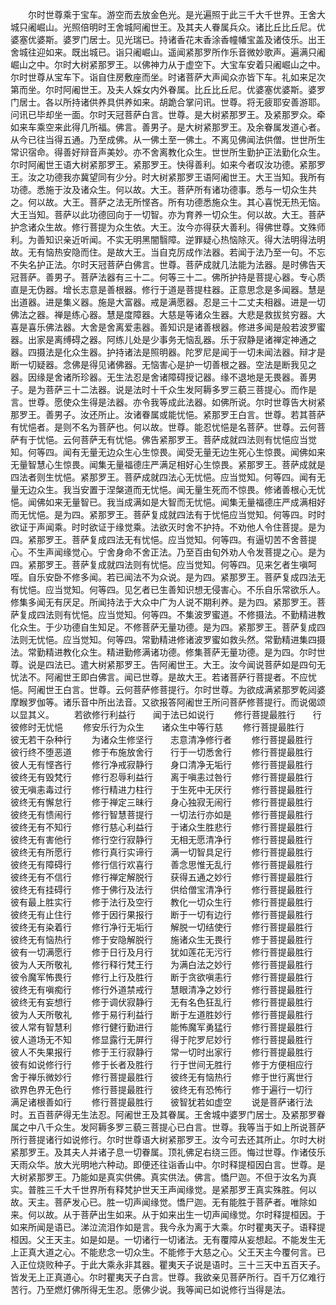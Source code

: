 <!-- { "loadSidebar": true } -->
　　尔时世尊乘于宝车。游空而去放金色光。是光遍照于此三千大千世界。王舍大城只阇崛山。光照倍明时王舍城阿阇世王。及其夫人眷属兵众。诸比丘比丘尼。优婆塞优婆斯。婆罗门居士。见光瑞已。持诸香花末香涂香幢幡宝盖及诸伎乐。出王舍城往迎如来。既出城已。诣只阇崛山。遥闻紧那罗所作乐音微妙歌声。遍满只阇崛山之中。尔时大树紧那罗王。以佛神力从于虚空下。大宝车安着只阇崛山之中。尔时世尊从宝车下。诣自住房敷座而坐。时诸菩萨大声闻众亦皆下车。礼如来足次第而坐。尔时阿阇世王。及夫人婇女内外眷属。比丘比丘尼。优婆塞优婆斯。婆罗门居士。各以所持诸供养具供养如来。胡跪合掌问讯。世尊。将无疲耶安善游耶。问讯已毕却坐一面。尔时天冠菩萨白言。世尊。是大树紧那罗王。及紧那罗众。牵如来车乘空来此得几所福。佛言。善男子。是大树紧那罗王。及余眷属发道心者。从今已往当得五通。乃至成佛。从一佛土至一佛土。不离见佛闻法供僧。世世所生常识宿命。得善好辩音声美妙。亦不舍离教化众生。世世所生勤护正法勤化众生。尔时阿阇世王语大树紧那罗王。紧那罗王。快得善利。如来今者叹汝功德。紧那罗王。汝之功德我亦冀望同有少分。时大树紧那罗王语阿阇世王。大王当知。我所有功德。悉施于汝及诸众生。何以故。大王。菩萨所有诸功德事。悉与一切众生共之。何以故。大王。菩萨之法无所悭吝。所有功德悉施众生。其心喜悦无热无恼。大王当知。菩萨以此功德回向于一切智。亦为育养一切众生。何以故。大王。菩萨护念诸众生故。修行菩提为众生依。大王。汝今亦得获大善利。得佛世尊。文殊师利。为善知识亲近听闻。不实无明黑闇翳障。逆罪疑心热恼除灭。得大法明得法明故。无有恼热安隐而住。是故大王。当自克厉成作法器。若闻于法乃至一句。不忘不失名护正法。尔时天冠菩萨白佛言。世尊。菩萨成就几法能为法器。是时佛告天冠菩萨。善男子。菩萨法器有三十二。何等三十二。佛所护持是菩提心器。专心质直是无伪器。增长志意是善根器。修行于道是菩提柱器。正意思念是多闻器。慧是出道器。进是集义器。施是大富器。戒是满愿器。忍是三十二丈夫相器。进是一切佛法之器。禅是练心器。慧是度障器。大慈是等诸众生器。大悲是救拔贫穷器。大喜是喜乐佛法器。大舍是舍离爱恚器。善知识是诸善根器。修进多闻是般若波罗蜜器。出家是离缚碍之器。阿练儿处是少事务无恼乱器。乐于寂静是诸禅定神通之器。四摄法是化众生器。护持诸法是照明器。陀罗尼是闻于一切未闻法器。辩才是断一切疑器。念佛是得见诸佛器。无恼害心是护一切善根之器。空法是断我见之器。因缘是舍诸所珍器。无生法忍是舍诸障碍授记器。缘不退地是无畏器。善男子。是为菩萨三十二法器。说是法时十千众生发阿耨多罗三藐三菩提心。而作是言。世尊。愿使众生得是法器。亦令我等成此法器。如佛所说。尔时世尊告大树紧那罗王。善男子。汝还所止。汝诸眷属或能忧悒。紧那罗王白言。世尊。若其菩萨有忧悒者。是则不名为菩萨也。何以故。世尊。能忍忧悒是名菩萨。世尊。云何菩萨有于忧悒。云何菩萨无有忧悒。佛告紧那罗王。菩萨成就四法则有忧悒应当觉知。何等四。闻有无量无边众生心生惊畏。闻受无量无边生死心生惊畏。闻佛如来无量智慧心生惊畏。闻集无量福德庄严满足相好心生惊畏。紧那罗王。菩萨成就是四法者则生忧悒。紧那罗王。菩萨成就四法心无忧悒。应当觉知。何等四。闻有无量无边众生。我当安置于涅槃道而无忧悒。闻无量生死而不惊畏。修诸善根心无忧悒。闻佛如来无量智已。我当成满如是大智而无忧悒。闻集无量福德庄严成满相好而无忧悒。是为四。紧那罗王。菩萨复成就四法有于忧悒应当觉知。何等四。时时欲证于声闻乘。时时欲证于缘觉乘。法欲灭时舍不护持。不劝他人令住菩提。是为四。紧那罗王。菩萨复成四法无有忧悒。应当觉知。何等四。有逼切苦不舍菩提心。不生声闻缘觉心。宁舍身命不舍正法。乃至百由旬外劝人令发菩提之心。是为四。紧那罗王。菩萨复成就四法则有忧悒。应当觉知。何等四。见来乞者生嗔呵咥。自乐安卧不修多闻。若已闻法不为众说。是为四。紧那罗王。菩萨复成四法无有忧悒。应当觉知。何等四。见乞者已生善知识想无侵害心。不乐自乐常欲乐人。修集多闻无有厌足。所闻持法于大众中广为人说不期利养。是为四。紧那罗王。菩萨复成四法则有忧悒。应当觉知。何等四。不集波罗蜜道。不修摄法。不勤精进教化众生。于少功德自生知足。不修菩萨无量功德。是为四。紧那罗王。菩萨复成四法则无忧悒。应当觉知。何等四。常勤精进修诸波罗蜜如救头然。常勤精进集四摄法。常勤精进教化众生。精进勤修满诸功德。修集菩萨无量功德。是为四。尔时世尊。说是四法已。遣大树紧那罗王。告阿阇世王。大王。汝今闻说菩萨如是四句无忧法不。阿阇世王即白佛言。闻已世尊。是故大王。若诸菩萨行菩提者。不应忧悒。阿阇世王白言。世尊。云何菩萨修菩提行。尔时世尊。为欲成满紧那罗乾闼婆摩睺罗伽等。诸乐音中所出法音。又欲报答阿阇世王所问菩萨修菩提行。而说偈颂以显其义。
　　若欲修行利益行　　闻于法已如说行
　　修行菩提最胜行　　行彼修时无忧悒
　　修安乐行为众生　　诸众生中等行慈
　　修行菩提最胜行　　彼无若干杂种行
　　为诸众生修坚行　　志意清净修行者
　　修行菩提最胜行　　彼行终不堕恶道
　　修于布施放舍行　　行于一切悉舍行
　　修行菩提最胜行　　彼人无有悭吝行
　　修行净戒寂静行　　身口清净无垢行
　　修行菩提最胜行　　彼终无有毁梵行
　　修行忍辱利益行　　离于嗔恚过咎行
　　修行菩提最胜行　　彼无嗔恚毒过行
　　修行精进力柱行　　于生死中无厌行
　　修行菩提最胜行　　彼终无有懈怠行
　　修于禅定三昧行　　身心独寂无闹行
　　修行菩提最胜行　　彼终无有愦闹行
　　修行智慧菩提行　　一切法行亦如是
　　修行菩提最胜行　　彼终无有不知行
　　修行慈心利益行　　于诸众生胜悲行
　　修行菩提最胜行　　彼终无有害他行
　　修行空行寂静行　　无相无愿清净行
　　修行菩提最胜行　　彼终无有所愿行
　　修行真行实谛行　　满一切智具足行
　　修行菩提最胜行　　彼终无有障碍行
　　修行信行欢喜行　　善念思惟无乱行
　　修行菩提最胜行　　彼终无有不信行
　　修行禅定解脱行　　获得五通之妙行
　　修行菩提最胜行　　彼终无有挂碍行
　　修于佛行及法行　　供给僧宝清净行
　　修行菩提最胜行　　彼有最上胜实行
　　修于法行及空行　　教化一切众生行
　　修行菩提最胜行　　彼终无有止住行
　　修于因行果报行　　断于一切有边行
　　修行菩提最胜行　　彼终无有染着行
　　修行净行无垢行　　解脱一切结使行
　　修行菩提最胜行　　彼终无有恼热行
　　修于安隐解脱行　　施诸众生无畏行
　　修于菩提最胜行　　彼有一切满愿行
　　修于日行及月行　　犹如莲花无污行
　　修行菩提最胜行　　彼为人天所敬礼
　　修行释行梵王行　　为满白法之妙行
　　修行菩提最胜行　　彼令魔军怖畏行
　　修行上行及胜行　　断于贪欲嗔恚行
　　修行菩提最胜行　　彼终无有嗔痴行
　　修行外道禁戒行　　慧眼清净之妙行
　　修行菩提最胜行　　彼终无有妄想行
　　修于调伏寂静行　　无有名色狂乱行
　　修行菩提最胜行　　彼为人天所敬礼
　　修于易行利益行　　断于左道胜妙行
　　修行菩提最胜行　　彼人常有智慧利
　　修行健行勤进行　　能怖魔军勇猛行
　　修行菩提最胜行　　彼人道场无不知
　　修显露行无屏行　　得于陀罗尼妙行
　　修行菩提最胜行　　彼人不失果报行
　　修于王行寂静行　　常一切时出家行
　　修行菩提最胜行　　彼有如说修行行
　　修于长者及胜行　　行于世间无胜行
　　修于方便相应行　　舍于禅乐微妙行
　　修行菩提最胜行　　彼终无有恼热行
　　修于世行离世行　　欲界色界无色行
　　修行菩提最胜行　　彼终无有恐怖行
　　修于遍行一切行　　满足诸根善如行
　　修行菩提最胜行　　彼智犹若如虚空
　　说是菩萨诸行法时。五百菩萨得无生法忍。阿阇世王及其眷属。王舍城中婆罗门居士。及紧那罗眷属之中八千众生。发阿耨多罗三藐三菩提心已白言。世尊。我等当于如上所说菩萨所行菩提诸行如说修行。尔时世尊语大树紧那罗王。汝今可去还其所止。尔时大树紧那罗王。及其夫人并诸子息一切眷属。顶礼佛足右绕三匝。悔过世尊。作诸伎乐天雨众华。放大光明地六种动。即便还往诣香山中。尔时释提桓因白言。世尊。是大树紧那罗王。乃能如是真实供佛。真实供法。佛言。憍尸迦。不但于汝名为真实。普胜三千大千世界所有释梵护世天王声闻缘觉。是紧那罗王真实殊胜。何以故。天主。菩萨发心已。胜一切声闻缘觉。憍尸迦。无有能胜于菩萨者。唯除如来。何以故。从于菩萨出生如来。从于如来出生一切声闻缘觉。尔时释提桓因。于如来所闻是语已。涕泣流泪作如是言。我今永为离于大乘。尔时瞿夷天子。语释提桓因。父王天主。如是如是。一切诸行一切诸法。无有覆障从妄想起。不能发生无上正真大道之心。不能悲念一切众生。不能修于大慈之心。父王天主今覆何言。已入正位烧败种子。于此大乘永非其器。瞿夷天子说是语时。三十三天中五百天子。皆发无上正真道心。尔时瞿夷天子白言。世尊。我欲亲见菩萨所行。百千万亿难行苦行。乃至燃灯佛所得无生忍。愿佛少说。我等闻已如说修行当得是法。
